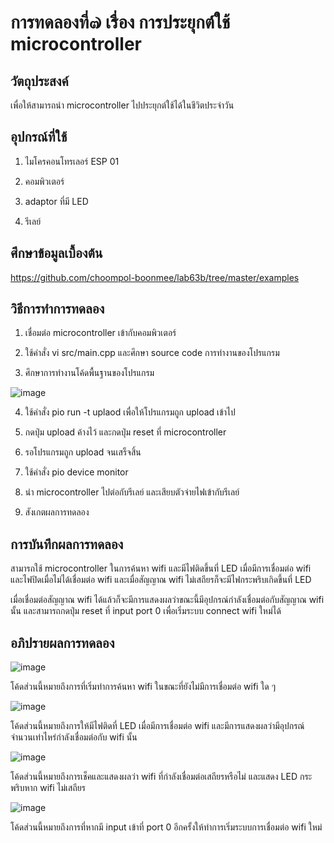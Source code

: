 # การทดลองที่๗ เรื่อง การประยุกต์ใช้ microcontroller 

## วัตถุประสงค์
เพื่อให้สามารถนำ microcontroller ไปประยุกต์ใช้ได้ในชีวิตประจำวัน

## อุปกรณ์ที่ใช้
1. ไมโครคอนโทรเลอร์ ESP 01

2. คอมพิวเตอร์

3. adaptor ที่มี LED

4. รีเลย์

## ศึกษาข้อมูลเบื้องต้น

https://github.com/choompol-boonmee/lab63b/tree/master/examples

## วิธีการทำการทดลอง

1. เชื่อมต่อ microcontroller เข้ากับคอมพิวเตอร์

2. ใช้คำสั่ง vi src/main.cpp และศึกษา source code การทำงานของโปรแกรม

3. ศึกษาการทำงานโค้ดพื้นฐานของโปรแกรม

![image](https://user-images.githubusercontent.com/80879398/113161993-14049c80-9269-11eb-839c-576bfaf72fd9.png)

4. ใช้คำสั่ง pio run -t uplaod เพื่อให้โปรแกรมถูก upload เข้าไป

5. กดปุ่ม upload ค้างไว้ และกดปุ่ม reset ที่ microcontroller

6. รอโปรแกรมถูก upload จนเสร็จสิ้น

7. ใช้คำสั่ง pio device monitor

8. นำ microcontroller ไปต่อกับรีเลย์ และเสียบตัวจ่ายไฟเข้ากับรีเลย์

9. สังเกตผลการทดลอง

## การบันทึกผลการทดลอง

สามารถใช้ microcontroller ในการค้นหา wifi และมีไฟติดขึ้นที่ LED เมื่อมีการเชื่อมต่อ wifi และไฟปิดเมื่อไม่ได้เชื่อมต่อ wifi และเมื่อสัญญาณ wifi ไม่เสถียรก็จะมีไฟกระพริบเกิดขึ้นที่ LED

เมื่อเชื่อมต่อสัญญาณ wifi ได้แล้วก็จะมีการแสดงผลว่าขณะนี้มีอุปกรณ์กำลังเชื่อมต่อกับสัญญาณ wifi นั้น และสามารถกดปุ่ม reset ที่ input port 0 เพื่อเริ่มระบบ connect wifi ใหม่ได้

## อภิปรายผลการทดลอง

![image](https://user-images.githubusercontent.com/80879398/113162796-c9375480-9269-11eb-861d-16f0ec8be966.png)

โค้ดส่วนนี้หมายถึงการที่เริ่มทำการค้นหา wifi ในขณะที่ยังไม่มีการเชื่อมต่อ wifi ใด ๆ

![image](https://user-images.githubusercontent.com/80879398/113162799-c9cfeb00-9269-11eb-81d9-958297ed7599.png)

โค้ดส่วนนี้หมายถึงการให้มีไฟติดที่ LED เมื่อมีการเชื่อมต่อ wifi และมีการแสดงผลว่ามีอุปกรณ์จำนวนเท่าไหร่กำลังเชื่อมต่อกับ wifi นั้น

![image](https://user-images.githubusercontent.com/80879398/113162801-ca688180-9269-11eb-8e31-ba3082944178.png)

โค้ดส่วนนี้หมายถึงการเช็คและแสดงผลว่า wifi ที่กำลังเชื่อมต่อเสถียรหรือไม่ และแสดง LED กระพริบหาก wifi ไม่เสถียร

![image](https://user-images.githubusercontent.com/80879398/113162805-ca688180-9269-11eb-92c3-403b005c3ec8.png)

โค้ดส่วนนี้หมายถึงการที่หากมี input เข้าที่ port 0 อีกครั้งให้ทำการเริ่มระบบการเชื่อมต่อ wifi ใหม่


